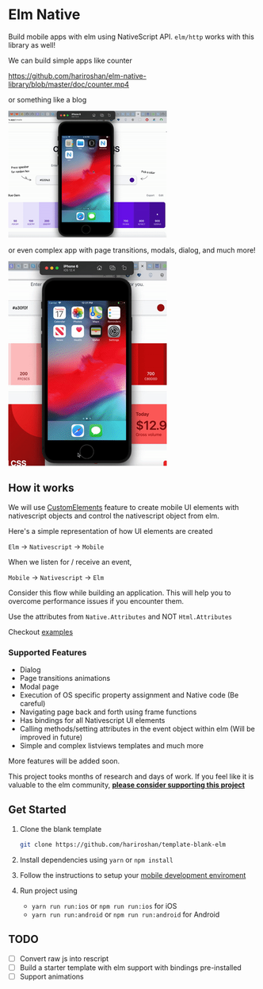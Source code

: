 # Elm Native

Build mobile apps with elm using NativeScript API. `elm/http` works with this library as well!

We can build simple apps like counter

https://github.com/hariroshan/elm-native-library/blob/master/doc/counter.mp4

or something like a blog

![Counter](./doc/blog.gif)

or even complex app with page transitions, modals, dialog, and much more!

![Car details](./doc/car.gif)

## How it works

We will use [CustomElements](https://guide.elm-lang.org/interop/custom_elements.html) feature to create mobile UI elements with nativescript objects and control the nativescript object from elm.

Here's a simple representation of how UI elements are created

`Elm` -> `Nativescript` -> `Mobile`

When we listen for / receive an event,

`Mobile` -> `Nativescript` -> `Elm`

Consider this flow while building an application. This will help you to overcome performance issues if you encounter them.

Use the attributes from `Native.Attributes` and NOT `Html.Attributes`

Checkout [examples](./examples)

### Supported Features

- Dialog
- Page transitions animations
- Modal page
- Execution of OS specific property assignment and Native code (Be careful)
- Navigating page back and forth using frame functions
- Has bindings for all Nativescript UI elements
- Calling methods/setting attributes in the event object within elm (Will be improved in future)
- Simple and complex listviews templates and much more

More features will be added soon.

This project tooks months of research and days of work. If you feel like it is valuable to the elm community, **[please consider supporting this project](https://github.com/sponsors/hariroshan)**

## Get Started

1. Clone the blank template

    ```sh
    git clone https://github.com/hariroshan/template-blank-elm
    ```

2. Install dependencies using `yarn` or `npm install`
3. Follow the instructions to setup your [mobile development enviroment](https://docs.nativescript.org/environment-setup.html)
4. Run project using
    - `yarn run run:ios` or `npm run run:ios` for iOS
    - `yarn run run:android` or `npm run run:android` for Android

## TODO

- [ ] Convert raw js into rescript
- [ ] Build a starter template with elm support with bindings pre-installed
- [ ] Support animations
